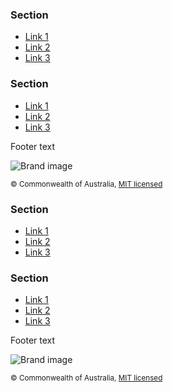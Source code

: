 <footer class="au-footer" role="contentinfo">
  <div class="container">
    <nav class="au-footer__navigation row" aria-label="footer navigation">
      <div class="col-xs-4">
        <h3 class="au-display-lg">Section</h3>
        <ul class="au-link-list">
          <li><a class="js-focus-me" href="#">Link 1</a></li>
          <li><a class="js-focus-me" href="#">Link 2</a></li>
          <li><a class="js-focus-me" href="#">Link 3</a></li>
        </ul>
      </div>
      <div class="col-xs-4">
        <h3 class="au-display-lg">Section</h3>
        <ul class="au-link-list">
          <li><a class="js-focus-me" href="#">Link 1</a></li>
          <li><a class="js-focus-me" href="#">Link 2</a></li>
          <li><a class="js-focus-me" href="#">Link 3</a></li>
        </ul>
      </div>
    </nav>
    <section class="au-footer__end row">
      <div class="col-sm-12">
        <p>Footer text</p>
        <img class="au-responsive-media-img" src="http://placehold.it/157x80" alt="Brand image">
        <p><small>© Commonwealth of Australia, <a class="js-focus-me" href="https://github.com/govau/uikit/blob/master/LICENSE.md" rel="external license">MIT licensed</a></small></p>
      </div>
    </section>
  </div>
</footer>

<div class="au-body au-body--dark">
  <footer class="au-footer au-footer--dark" role="contentinfo">
    <div class="container">
      <nav class="au-footer__navigation row" aria-label="footer navigation">
        <div class="col-xs-4">
          <h3 class="au-display-lg">Section</h3>
          <ul class="au-link-list">
            <li><a class="js-focus-me" href="#">Link 1</a></li>
            <li><a class="js-focus-me" href="#">Link 2</a></li>
            <li><a class="js-focus-me" href="#">Link 3</a></li>
          </ul>
        </div>
        <div class="col-xs-4">
          <h3 class="au-display-lg">Section</h3>
          <ul class="au-link-list">
            <li><a class="js-focus-me" href="#">Link 1</a></li>
            <li><a class="js-focus-me" href="#">Link 2</a></li>
            <li><a class="js-focus-me" href="#">Link 3</a></li>
          </ul>
        </div>
      </nav>
      <section class="au-footer__end row">
        <div class="col-sm-12">
          <p>Footer text</p>
          <img class="au-responsive-media-img" src="http://placehold.it/157x80" alt="Brand image">
          <p><small>© Commonwealth of Australia, <a class="js-focus-me" href="https://github.com/govau/uikit/blob/master/LICENSE.md" rel="external license">MIT licensed</a></small></p>
        </div>
      </section>
    </div>
  </footer>
</div>
